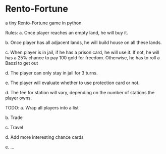 # Rento-Fortune
a tiny Rento-Fortune game in python

Rules:
a. Once player reaches an empty land, he will buy it.

b. Once player has all adjacent lands, he will build house on all these lands.

c. When player is in jail, if he has a prison card, he will use it. If not, he will has a 25% chance to pay 100 gold for
 freedom. Otherwise, he has to roll a Baozi to get out

d. The player can only stay in jail for 3 turns.

e. The player will evaluate whether to use protection card or not.

d. The fee for station will vary, depending on the number of stations the player owns.


TODO:
a. Wrap all players into a list

b. Trade

c. Travel

d. Add more interesting chance cards

e. ...
